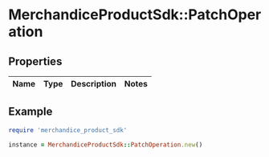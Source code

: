 # MerchandiceProductSdk::PatchOperation

## Properties

| Name | Type | Description | Notes |
| ---- | ---- | ----------- | ----- |

## Example

```ruby
require 'merchandice_product_sdk'

instance = MerchandiceProductSdk::PatchOperation.new()
```

